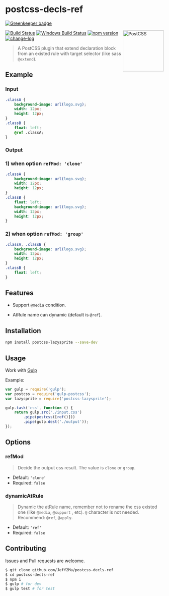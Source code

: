 # postcss-decls-ref

[![Greenkeeper badge](https://badges.greenkeeper.io/Jeff2Ma/postcss-decls-ref.svg)](https://greenkeeper.io/)

<img align="right" width="130" height="130" title="PostCSS" src="http://postcss.github.io/postcss/logo.svg">

[![Build Status](https://travis-ci.org/Jeff2Ma/postcss-decls-ref.svg?branch=master)](https://travis-ci.org/Jeff2Ma/postcss-decls-ref)
[![Windows Build Status](https://ci.appveyor.com/api/projects/status/github/Jeff2Ma/postcss-decls-ref?branch=master&svg=true)](https://ci.appveyor.com/project/Jeff2Ma/postcss-decls-ref)
[![npm version](https://badge.fury.io/js/postcss-decls-ref.svg)](https://www.npmjs.com/package/postcss-decls-ref)
[![change-log](https://img.shields.io/badge/changelog-md-blue.svg)](https://github.com/Jeff2Ma/postcss-decls-ref/blob/master/CHANGELOG.md)

> A PostCSS plugin that extend declaration block from an existed rule with target selector (like sass `@extend`).


## Example

### Input

```css
.classA {
	background-image: url(logo.svg);
	width: 12px;
	height: 12px;
}
.classB {
	float: left;
	@ref .classA;
}

```

### Output

### 1) when option `refMod: 'clone'`

```css
.classA {
	background-image: url(logo.svg);
	width: 12px;
	height: 12px;
}
.classB {
	float: left;
	background-image: url(logo.svg);
	width: 12px;
	height: 12px;
}
```

### 2) when option `refMod: 'group'`

```css
.classA, .classB {
	background-image: url(logo.svg);
	width: 12px;
	height: 12px;
}
.classB {
	float: left;
}
```

## Features

- Support `@media` condition.

- AtRule name can dynamic (default is `@ref`).

## Installation

```bash
npm install postcss-lazysprite --save-dev
```
## Usage

Work with [Gulp](//gulpjs.com)

Example:

```javascript
var gulp = require('gulp');
var postcss = require('gulp-postcss');
var lazysprite = require('postcss-lazysprite');

gulp.task('css', function () {
	return gulp.src('./input.css')
		.pipe(postcss([ref()]))
		.pipe(gulp.dest('./output'));
});
```

## Options

### refMod

> Decide the output css result. The value is `clone` or `group`. 

- Default: `'clone'`
- Required: `false`

### dynamicAtRule

> Dynamic the atRule name, remember not to rename the css existed one (like `@media`, `@support` , etc). `@` character is not needed. Recommend: `@ref`, `@apply`.

- Default: `'ref'`
- Required: `false`

## Contributing

Issues and Pull requests are welcome.

```bash
$ git clone github.com/Jeff2Ma/postcss-decls-ref
$ cd postcss-decls-ref
$ npm i
$ gulp # for dev
$ gulp test # for test
```
